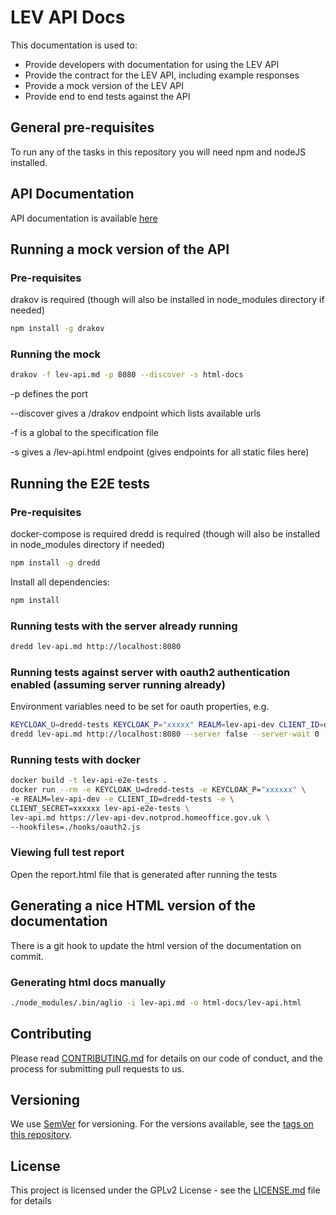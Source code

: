 # LEV API Docs

This documentation is used to:
- Provide developers with documentation for using the LEV API
- Provide the contract for the LEV API, including example responses
- Provide a mock version of the LEV API
- Provide end to end tests against the API

## General pre-requisites
To run any of the tasks in this repository you will need npm and nodeJS installed.

## API Documentation
API documentation is available [here](https://htmlpreview.github.io/?https://github.com/UKHomeOffice/lev-api-docs/blob/master/html-docs/lev-api.html)

## Running a mock version of the API

### Pre-requisites
drakov is required (though will also be installed in node_modules directory if needed)
```bash
npm install -g drakov
```

### Running the mock
```bash
drakov -f lev-api.md -p 8080 --discover -s html-docs
```

-p defines the port

--discover gives a /drakov endpoint which lists available urls

-f is a global to the specification file

-s gives a /lev-api.html endpoint (gives endpoints for all static files here)

## Running the E2E tests

### Pre-requisites
docker-compose is required
dredd is required (though will also be installed in node_modules directory if needed)
```bash
npm install -g dredd
```

Install all dependencies:
```bash
npm install
```

### Running tests with the server already running
```bash
dredd lev-api.md http://localhost:8080 
```

### Running tests against server with oauth2 authentication enabled (assuming server running already)
Environment variables need to be set for oauth properties, e.g.
```bash
KEYCLOAK_U=dredd-tests KEYCLOAK_P="xxxxx" REALM=lev-api-dev CLIENT_ID=dredd-tests CLIENT_SECRET=xxxxxx \
dredd lev-api.md http://localhost:8080 --server false --server-wait 0 --hookfiles=./hooks/oauth2.js
```

### Running tests with docker
```bash
docker build -t lev-api-e2e-tests .
docker run --rm -e KEYCLOAK_U=dredd-tests -e KEYCLOAK_P="xxxxxx" \
-e REALM=lev-api-dev -e CLIENT_ID=dredd-tests -e \
CLIENT_SECRET=xxxxxx lev-api-e2e-tests \
lev-api.md https://lev-api-dev.notprod.homeoffice.gov.uk \
--hookfiles=./hooks/oauth2.js
```

### Viewing full test report
Open the report.html file that is generated after running the tests

## Generating a nice HTML version of the documentation
There is a git hook to update the html version of the documentation on commit.

### Generating html docs manually
```bash
./node_modules/.bin/aglio -i lev-api.md -o html-docs/lev-api.html
```

## Contributing

Please read [CONTRIBUTING.md](CONTRIBUTING.md) for details on our code of conduct, and the process for submitting pull requests to us.

## Versioning

We use [SemVer](http://semver.org/) for versioning. For the versions available, see the [tags on this repository](https://github.com/your/project/tags).

## License

This project is licensed under the GPLv2 License - see the [LICENSE.md](LICENSE.md) file for details
